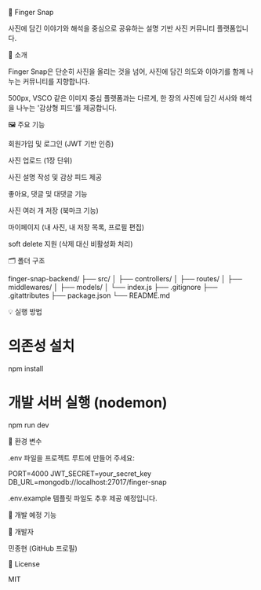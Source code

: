 📸 Finger Snap

사진에 담긴 이야기와 해석을 중심으로 공유하는 설명 기반 사진 커뮤니티 플랫폼입니다.

📌 소개

Finger Snap은 단순히 사진을 올리는 것을 넘어,
사진에 담긴 의도와 이야기를 함께 나누는 커뮤니티를 지향합니다.

500px, VSCO 같은 이미지 중심 플랫폼과는 다르게,
한 장의 사진에 담긴 서사와 해석을 나누는 '감상형 피드'를 제공합니다.

🖼️ 주요 기능

회원가입 및 로그인 (JWT 기반 인증)

사진 업로드 (1장 단위)

사진 설명 작성 및 감상 피드 제공

좋아요, 댓글 및 대댓글 기능

사진 여러 개 저장 (북마크 기능)

마이페이지 (내 사진, 내 저장 목록, 프로필 편집)

soft delete 지원 (삭제 대신 비활성화 처리)

🗂️ 폴더 구조

finger-snap-backend/
├── src/
│   ├── controllers/
│   ├── routes/
│   ├── middlewares/
│   ├── models/
│   └── index.js
├── .gitignore
├── .gitattributes
├── package.json
└── README.md

💡 실행 방법

# 의존성 설치
npm install

# 개발 서버 실행 (nodemon)
npm run dev

🔧 환경 변수

.env 파일을 프로젝트 루트에 만들어 주세요:

PORT=4000
JWT_SECRET=your_secret_key
DB_URL=mongodb://localhost:27017/finger-snap

.env.example 템플릿 파일도 추후 제공 예정입니다.

🚧 개발 예정 기능



👤 개발자

민종현 (GitHub 프로필)

📄 License

MIT


